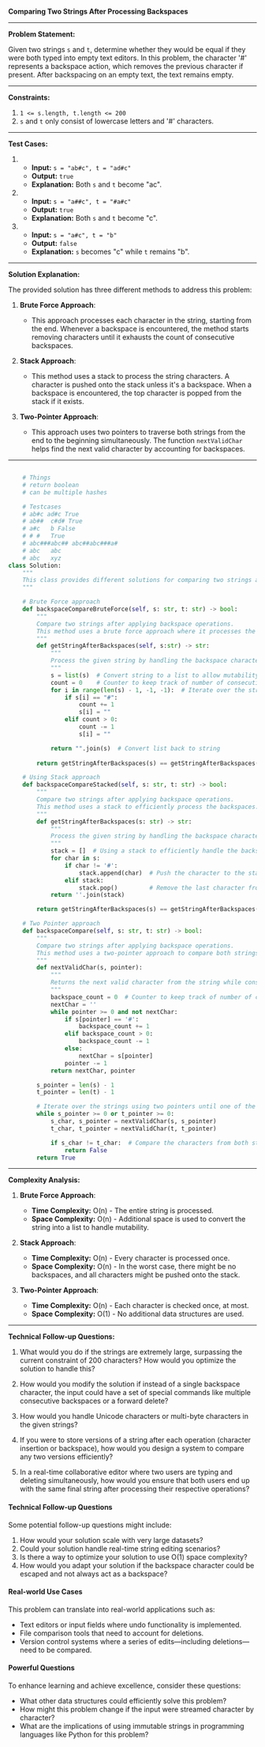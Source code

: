 **Comparing Two Strings After Processing Backspaces**

---

**Problem Statement:**

Given two strings `s` and `t`, determine whether they would be equal if they were both typed into empty text editors. In this problem, the character '#' represents a backspace action, which removes the previous character if present. After backspacing on an empty text, the text remains empty.

---

**Constraints:**

1. `1 <= s.length, t.length <= 200`
2. `s` and `t` only consist of lowercase letters and '#' characters.

---

**Test Cases:**

1. 
    - **Input:** `s = "ab#c", t = "ad#c"`
    - **Output:** `true`
    - **Explanation:** Both `s` and `t` become "ac".
    
2. 
    - **Input:** `s = "a##c", t = "#a#c"`
    - **Output:** `true`
    - **Explanation:** Both `s` and `t` become "c".

3. 
    - **Input:** `s = "a#c", t = "b"`
    - **Output:** `false`
    - **Explanation:** `s` becomes "c" while `t` remains "b".

---

**Solution Explanation:**

The provided solution has three different methods to address this problem:

1. **Brute Force Approach**:
    - This approach processes each character in the string, starting from the end. Whenever a backspace is encountered, the method starts removing characters until it exhausts the count of consecutive backspaces.
    
2. **Stack Approach**:
    - This method uses a stack to process the string characters. A character is pushed onto the stack unless it's a backspace. When a backspace is encountered, the top character is popped from the stack if it exists.
    
3. **Two-Pointer Approach**:
    - This approach uses two pointers to traverse both strings from the end to the beginning simultaneously. The function `nextValidChar` helps find the next valid character by accounting for backspaces.

---
```python

    # Things
    # return boolean
    # can be multiple hashes

    # Testcases
    # ab#c ad#c True
    # ab##  c#d# True
    # a#c   b False
    # # #   True
    # abc###abc## abc##abc###a#
    # abc   abc
    # abc   xyz
class Solution:
    """
    This class provides different solutions for comparing two strings after processing backspaces.
    """

    # Brute Force approach
    def backspaceCompareBruteForce(self, s: str, t: str) -> bool:
        """
        Compare two strings after applying backspace operations.
        This method uses a brute force approach where it processes the entire string to remove characters.
        """
        def getStringAfterBackspaces(self, s:str) -> str:
            """
            Process the given string by handling the backspace character '#' and return the resulting string.
            """
            s = list(s)  # Convert string to a list to allow mutability
            count = 0    # Counter to keep track of number of consecutive backspaces
            for i in range(len(s) - 1, -1, -1):  # Iterate over the string in reverse
                if s[i] == "#":
                    count += 1
                    s[i] = ""
                elif count > 0:
                    count -= 1
                    s[i] = ""

            return "".join(s)  # Convert list back to string
        
        return getStringAfterBackspaces(s) == getStringAfterBackspaces(t)

    # Using Stack approach
    def backspaceCompareStacked(self, s: str, t: str) -> bool:
        """
        Compare two strings after applying backspace operations.
        This method uses a stack to efficiently process the backspaces.
        """
        def getStringAfterBackspaces(s: str) -> str:
            """
            Process the given string by handling the backspace character '#' and return the resulting string.
            """
            stack = []  # Using a stack to efficiently handle the backspace operation
            for char in s:
                if char != '#':
                    stack.append(char)  # Push the character to the stack
                elif stack:
                    stack.pop()         # Remove the last character from the stack for a backspace
            return ''.join(stack)

        return getStringAfterBackspaces(s) == getStringAfterBackspaces(t)

    # Two Pointer approach
    def backspaceCompare(self, s: str, t: str) -> bool:
        """
        Compare two strings after applying backspace operations.
        This method uses a two-pointer approach to compare both strings without processing the entire string.
        """
        def nextValidChar(s, pointer):
            """
            Returns the next valid character from the string while considering the backspace operation.
            """
            backspace_count = 0  # Counter to keep track of number of consecutive backspaces
            nextChar = ''
            while pointer >= 0 and not nextChar:
                if s[pointer] == '#':
                    backspace_count += 1
                elif backspace_count > 0:
                    backspace_count -= 1
                else:
                    nextChar = s[pointer]
                pointer -= 1
            return nextChar, pointer

        s_pointer = len(s) - 1
        t_pointer = len(t) - 1

        # Iterate over the strings using two pointers until one of the pointers reaches the beginning
        while s_pointer >= 0 or t_pointer >= 0:
            s_char, s_pointer = nextValidChar(s, s_pointer)
            t_char, t_pointer = nextValidChar(t, t_pointer)

            if s_char != t_char:  # Compare the characters from both strings
                return False
        return True
```
---

**Complexity Analysis:**

1. **Brute Force Approach**:
    - **Time Complexity:** O(n) - The entire string is processed.
    - **Space Complexity:** O(n) - Additional space is used to convert the string into a list to handle mutability.
    
2. **Stack Approach**:
    - **Time Complexity:** O(n) - Every character is processed once.
    - **Space Complexity:** O(n) - In the worst case, there might be no backspaces, and all characters might be pushed onto the stack.
    
3. **Two-Pointer Approach**:
    - **Time Complexity:** O(n) - Each character is checked once, at most.
    - **Space Complexity:** O(1) - No additional data structures are used.

---

**Technical Follow-up Questions:**

1. What would you do if the strings are extremely large, surpassing the current constraint of 200 characters? How would you optimize the solution to handle this?

2. How would you modify the solution if instead of a single backspace character, the input could have a set of special commands like multiple consecutive backspaces or a forward delete?

3. How would you handle Unicode characters or multi-byte characters in the given strings?

4. If you were to store versions of a string after each operation (character insertion or backspace), how would you design a system to compare any two versions efficiently?

5. In a real-time collaborative editor where two users are typing and deleting simultaneously, how would you ensure that both users end up with the same final string after processing their respective operations?

#### Technical Follow-up Questions
Some potential follow-up questions might include:
1. How would your solution scale with very large datasets?
2. Could your solution handle real-time string editing scenarios?
3. Is there a way to optimize your solution to use O(1) space complexity?
4. How would you adapt your solution if the backspace character could be escaped and not always act as a backspace?

#### Real-world Use Cases
This problem can translate into real-world applications such as:
- Text editors or input fields where undo functionality is implemented.
- File comparison tools that need to account for deletions.
- Version control systems where a series of edits—including deletions—need to be compared.

#### Powerful Questions
To enhance learning and achieve excellence, consider these questions:
- What other data structures could efficiently solve this problem?
- How might this problem change if the input were streamed character by character?
- What are the implications of using immutable strings in programming languages like Python for this problem?


